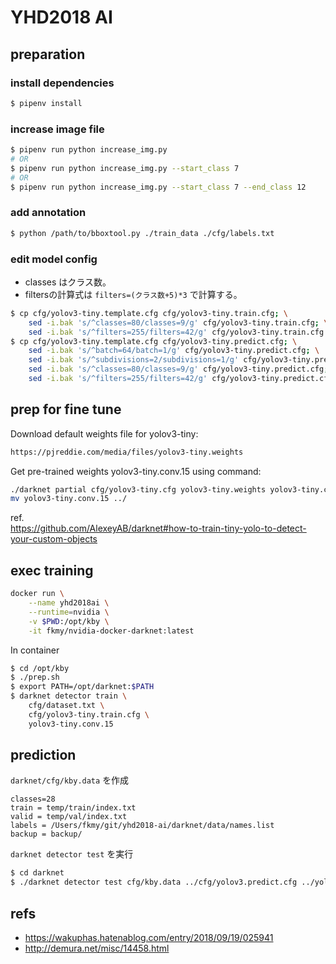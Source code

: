 # YHD2018 AI

## preparation

### install dependencies

```sh
$ pipenv install
```

### increase image file

```sh
$ pipenv run python increase_img.py
# OR
$ pipenv run python increase_img.py --start_class 7
# OR
$ pipenv run python increase_img.py --start_class 7 --end_class 12
```

### add annotation

```sh
$ python /path/to/bboxtool.py ./train_data ./cfg/labels.txt
```

### edit model config

- classes はクラス数。  
- filtersの計算式は `filters=(クラス数+5)*3` で計算する。

```sh
$ cp cfg/yolov3-tiny.template.cfg cfg/yolov3-tiny.train.cfg; \
    sed -i.bak 's/^classes=80/classes=9/g' cfg/yolov3-tiny.train.cfg; \
    sed -i.bak 's/^filters=255/filters=42/g' cfg/yolov3-tiny.train.cfg
$ cp cfg/yolov3-tiny.template.cfg cfg/yolov3-tiny.predict.cfg; \
    sed -i.bak 's/^batch=64/batch=1/g' cfg/yolov3-tiny.predict.cfg; \
    sed -i.bak 's/^subdivisions=2/subdivisions=1/g' cfg/yolov3-tiny.predict.cfg; \
    sed -i.bak 's/^classes=80/classes=9/g' cfg/yolov3-tiny.predict.cfg; \
    sed -i.bak 's/^filters=255/filters=42/g' cfg/yolov3-tiny.predict.cfg
```

## prep for fine tune

Download default weights file for yolov3-tiny:  
```sh
https://pjreddie.com/media/files/yolov3-tiny.weights
```
  
Get pre-trained weights yolov3-tiny.conv.15 using command: 
```sh
./darknet partial cfg/yolov3-tiny.cfg yolov3-tiny.weights yolov3-tiny.conv.15 15
mv yolov3-tiny.conv.15 ../
```

ref.  
https://github.com/AlexeyAB/darknet#how-to-train-tiny-yolo-to-detect-your-custom-objects

## exec training

```sh
docker run \
    --name yhd2018ai \
    --runtime=nvidia \
    -v $PWD:/opt/kby \
    -it fkmy/nvidia-docker-darknet:latest
```

In container
```sh
$ cd /opt/kby
$ ./prep.sh
$ export PATH=/opt/darknet:$PATH
$ darknet detector train \
    cfg/dataset.txt \
    cfg/yolov3-tiny.train.cfg \
    yolov3-tiny.conv.15
```

## prediction

`darknet/cfg/kby.data` を作成  
```
classes=28
train = temp/train/index.txt 
valid = temp/val/index.txt 
labels = /Users/fkmy/git/yhd2018-ai/darknet/data/names.list
backup = backup/
```

`darknet detector test` を実行

```sh
$ cd darknet
$ ./darknet detector test cfg/kby.data ../cfg/yolov3.predict.cfg ../yolov3_50000.weights /Users/fkmy/git/yhd2018-ai/darknet/samples/theai20182nd/OR_IMG_8805.jpg
```

## refs
- https://wakuphas.hatenablog.com/entry/2018/09/19/025941
- http://demura.net/misc/14458.html
